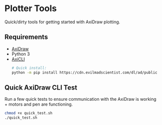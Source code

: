 # Plotter Tools

Quick/dirty tools for getting started with AxiDraw plotting.

## Requirements

- [AxiDraw](https://axidraw.com/)
- Python 3
- [AxiCLI](https://axidraw.com/doc/cli_api/)
  ```bash
  # Quick install:
  python -m pip install https://cdn.evilmadscientist.com/dl/ad/public/AxiDraw_API.zip
  ```

## Quick AxiDraw CLI Test

Run a few quick tests to ensure communication with the AxiDraw is working + motors and pen are functioning.

```bash
chmod +x quick_test.sh
./quick_test.sh
```
